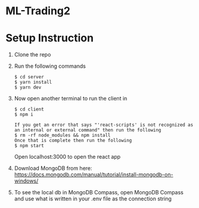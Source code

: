 # ML-Trading2

# Setup Instruction

1. Clone the repo
2. Run the following commands
    ```
    $ cd server
    $ yarn install
    $ yarn dev
    ```
3. Now open another terminal to run the client in
    ```
    $ cd client
    $ npm i

    If you get an error that says "'react-scripts' is not recognized as an internal or external command" then run the following
    $ rm -rf node_modules && npm install
    Once that is complete then run the following
    $ npm start
    ```

    Open localhost:3000 to open the react app
4. Download MongoDB from here: https://docs.mongodb.com/manual/tutorial/install-mongodb-on-windows/ 
5. To see the local db in MongoDB Compass, open MongoDB Compass and use what is written in your .env file as the connection string
